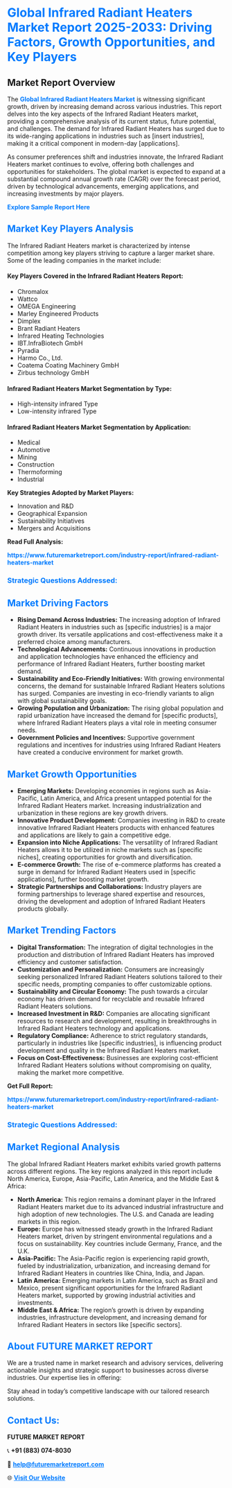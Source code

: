 <h1 style="color: #007BFF;">Global Infrared Radiant Heaters Market Report 2025-2033: Driving Factors, Growth Opportunities, and Key Players</h1>

<section id="overview">
<h2>Market Report Overview</h2>
<p>The <a href="https://www.futuremarketreport.com/industry-report/infrared-radiant-heaters-market" style="color: #007BFF; text-decoration: none;"><strong>Global Infrared Radiant Heaters Market</strong></a> is witnessing significant growth, driven by increasing demand across various industries. This report delves into the key aspects of the Infrared Radiant Heaters market, providing a comprehensive analysis of its current status, future potential, and challenges. The demand for Infrared Radiant Heaters has surged due to its wide-ranging applications in industries such as [insert industries], making it a critical component in modern-day [applications].</p>
<p>As consumer preferences shift and industries innovate, the Infrared Radiant Heaters market continues to evolve, offering both challenges and opportunities for stakeholders. The global market is expected to expand at a substantial compound annual growth rate (CAGR) over the forecast period, driven by technological advancements, emerging applications, and increasing investments by major players.</p>
</section>

<section id="overview">
<p><a href="https://www.futuremarketreport.com/request-sample/reportId=59751" style="color: #007BFF; text-decoration: none;"><strong>Explore Sample Report Here</strong></a></p>
</section>

<section id="key-players">
<h2 style="color: #007BFF;">Market Key Players Analysis</h2>
<p>The Infrared Radiant Heaters market is characterized by intense competition among key players striving to capture a larger market share. Some of the leading companies in the market include:</p>
<h4>Key Players Covered in the Infrared Radiant Heaters Report:</h4>
<ul><li>Chromalox</li><li>Wattco</li><li>OMEGA Engineering</li><li>Marley Engineered Products</li><li>Dimplex</li><li>Brant Radiant Heaters</li><li>Infrared Heating Technologies</li><li>IBT.InfraBiotech GmbH</li><li>Pyradia</li><li>Harmo Co., Ltd.</li><li>Coatema Coating Machinery GmbH</li><li>Zirbus technology GmbH</li></ul>
<h4>Infrared Radiant Heaters Market Segmentation by Type:</h4>
<ul><li>High-intensity infrared Type</li><li>Low-intensity infrared Type</li></ul>

<h4>Infrared Radiant Heaters Market Segmentation by Application:</h4>
<ul><li>Medical</li><li>Automotive</li><li>Mining</li><li>Construction</li><li>Thermoforming</li><li>Industrial</li></ul>
<p><strong>Key Strategies Adopted by Market Players:</strong></p>
<ul>
<li>Innovation and R&D</li>
<li>Geographical Expansion</li>
<li>Sustainability Initiatives</li>
<li>Mergers and Acquisitions</li>
</ul>
</section>

<section>
<p><strong>Read Full Analysis: </strong></p><a href="https://www.futuremarketreport.com/industry-report/infrared-radiant-heaters-market" style="color: #007BFF; text-decoration: none;"><strong>https://www.futuremarketreport.com/industry-report/infrared-radiant-heaters-market</strong></a>
<h3 style="color: #007BFF;">Strategic Questions Addressed:</h3>
</section>

<section id="driving-factors">
<h2 style="color: #007BFF;">Market Driving Factors</h2>
<ul>
<li><strong>Rising Demand Across Industries:</strong> The increasing adoption of Infrared Radiant Heaters in industries such as [specific industries] is a major growth driver. Its versatile applications and cost-effectiveness make it a preferred choice among manufacturers.</li>
<li><strong>Technological Advancements:</strong> Continuous innovations in production and application technologies have enhanced the efficiency and performance of Infrared Radiant Heaters, further boosting market demand.</li>
<li><strong>Sustainability and Eco-Friendly Initiatives:</strong> With growing environmental concerns, the demand for sustainable Infrared Radiant Heaters solutions has surged. Companies are investing in eco-friendly variants to align with global sustainability goals.</li>
<li><strong>Growing Population and Urbanization:</strong> The rising global population and rapid urbanization have increased the demand for [specific products], where Infrared Radiant Heaters plays a vital role in meeting consumer needs.</li>
<li><strong>Government Policies and Incentives:</strong> Supportive government regulations and incentives for industries using Infrared Radiant Heaters have created a conducive environment for market growth.</li>
</ul>
</section>

<section id="growth-opportunities">
<h2 style="color: #007BFF;">Market Growth Opportunities</h2>
<ul>
<li><strong>Emerging Markets:</strong> Developing economies in regions such as Asia-Pacific, Latin America, and Africa present untapped potential for the Infrared Radiant Heaters market. Increasing industrialization and urbanization in these regions are key growth drivers.</li>
<li><strong>Innovative Product Development:</strong> Companies investing in R&D to create innovative Infrared Radiant Heaters products with enhanced features and applications are likely to gain a competitive edge.</li>
<li><strong>Expansion into Niche Applications:</strong> The versatility of Infrared Radiant Heaters allows it to be utilized in niche markets such as [specific niches], creating opportunities for growth and diversification.</li>
<li><strong>E-commerce Growth:</strong> The rise of e-commerce platforms has created a surge in demand for Infrared Radiant Heaters used in [specific applications], further boosting market growth.</li>
<li><strong>Strategic Partnerships and Collaborations:</strong> Industry players are forming partnerships to leverage shared expertise and resources, driving the development and adoption of Infrared Radiant Heaters products globally.</li>
</ul>
</section>

<section id="trending-factors">
<h2 style="color: #007BFF;">Market Trending Factors</h2>
<ul>
<li><strong>Digital Transformation:</strong> The integration of digital technologies in the production and distribution of Infrared Radiant Heaters has improved efficiency and customer satisfaction.</li>
<li><strong>Customization and Personalization:</strong> Consumers are increasingly seeking personalized Infrared Radiant Heaters solutions tailored to their specific needs, prompting companies to offer customizable options.</li>
<li><strong>Sustainability and Circular Economy:</strong> The push towards a circular economy has driven demand for recyclable and reusable Infrared Radiant Heaters solutions.</li>
<li><strong>Increased Investment in R&D:</strong> Companies are allocating significant resources to research and development, resulting in breakthroughs in Infrared Radiant Heaters technology and applications.</li>
<li><strong>Regulatory Compliance:</strong> Adherence to strict regulatory standards, particularly in industries like [specific industries], is influencing product development and quality in the Infrared Radiant Heaters market.</li>
<li><strong>Focus on Cost-Effectiveness:</strong> Businesses are exploring cost-efficient Infrared Radiant Heaters solutions without compromising on quality, making the market more competitive.</li>
</ul>
</section>

<section>
<p><strong>Get Full Report: </strong></p><a href="https://www.futuremarketreport.com/industry-report/infrared-radiant-heaters-market" style="color: #007BFF; text-decoration: none;"><strong>https://www.futuremarketreport.com/industry-report/infrared-radiant-heaters-market</strong></a>
<h3 style="color: #007BFF;">Strategic Questions Addressed:</h3>
</section>


<section id="regional-analysis">
<h2 style="color: #007BFF;">Market Regional Analysis</h2>
<p>The global Infrared Radiant Heaters market exhibits varied growth patterns across different regions. The key regions analyzed in this report include North America, Europe, Asia-Pacific, Latin America, and the Middle East & Africa:</p>
<ul>
<li><strong>North America:</strong> This region remains a dominant player in the Infrared Radiant Heaters market due to its advanced industrial infrastructure and high adoption of new technologies. The U.S. and Canada are leading markets in this region.</li>
<li><strong>Europe:</strong> Europe has witnessed steady growth in the Infrared Radiant Heaters market, driven by stringent environmental regulations and a focus on sustainability. Key countries include Germany, France, and the U.K.</li>
<li><strong>Asia-Pacific:</strong> The Asia-Pacific region is experiencing rapid growth, fueled by industrialization, urbanization, and increasing demand for Infrared Radiant Heaters in countries like China, India, and Japan.</li>
<li><strong>Latin America:</strong> Emerging markets in Latin America, such as Brazil and Mexico, present significant opportunities for the Infrared Radiant Heaters market, supported by growing industrial activities and investments.</li>
<li><strong>Middle East & Africa:</strong> The region’s growth is driven by expanding industries, infrastructure development, and increasing demand for Infrared Radiant Heaters in sectors like [specific sectors].</li>
</ul>
</section>

<footer>
<h2 style="color: #007BFF;">About FUTURE MARKET REPORT</h2>
<p>We are a trusted name in market research and advisory services, delivering actionable insights and strategic support to businesses across diverse industries. Our expertise lies in offering:</p>

<p>Stay ahead in today’s competitive landscape with our tailored research solutions.</p>

<h2 style="color: #007BFF;">Contact Us:</h2>
<p><strong>FUTURE MARKET REPORT</strong></p>
<p>📞 <strong>+91 (883) 074-8030</strong></p>
<p>📧 <strong><a href="mailto:help@futuremarketreport.com" style="color: #007BFF;">help@futuremarketreport.com</a></strong></p>
<p>🌐 <strong><a href="https://www.futuremarketreport.com/" style="color: #007BFF;">Visit Our Website</a></strong></p>
</footer>